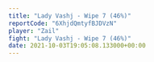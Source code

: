 ```yaml
---
title: "Lady Vashj - Wipe 7 (46%)"
reportCode: "6XhjdQmtyfBJDVzN"
player: "Zail"
fight: "Lady Vashj - Wipe 7 (46%)"
date: 2021-10-03T19:05:08.133000+00:00
---
```

